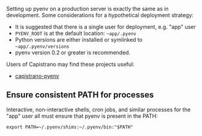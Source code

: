 Setting up pyenv on a production server is exactly the same as in development.
Some considerations for a hypothetical deployment strategy:

* It is suggested that there is a single user for deployment, e.g. "app" user
* `PYENV_ROOT` is at the default location: `~app/.pyenv`
* Python versions are either installed or symlinked to `~app/.pyenv/versions`
* pyenv version 0.2 or greater is recommended.

Users of Capistrano may find these projects useful:

* [capistrano-pyenv](https://github.com/yyuu/capistrano-pyenv)

## Ensure consistent PATH for processes

Interactive, non-interactive shells, cron jobs, and similar processes for the
"app" user all must ensure that pyenv is present in the PATH:

    export PATH=~/.pyenv/shims:~/.pyenv/bin:"$PATH"
